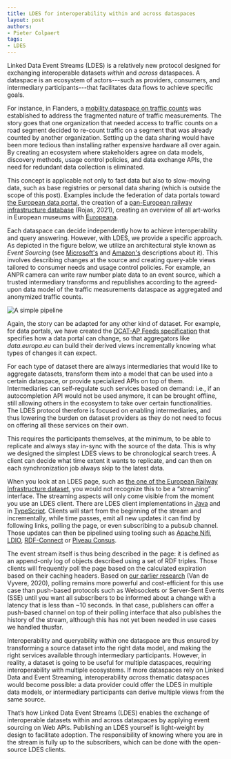 ```yaml
---
title: LDES for interoperability within and across dataspaces
layout: post
authors:
- Pieter Colpaert
tags:
- LDES
---
```


Linked Data Event Streams (LDES) is a relatively new protocol designed for exchanging interoperable datasets _within_ and _across_ dataspaces.
A dataspace is an ecosystem of actors---such as providers, consumers, and intermediary participants---that facilitates data flows to achieve specific goals.

For instance, in Flanders, a [mobility dataspace on traffic counts](https://www.interregnorthsea.eu/sites/default/files/2024-06/Mobility%20Data%20Space%20Flanders.pdf) was established to address the fragmented nature of traffic measurements.
The story goes that one organization that needed access to traffic counts on a road segment decided to re-count traffic on a segment that was already counted by another organization.
Setting up the data sharing would have been more tedious than installing rather expensive hardware all over again.
By creating an ecosystem where stakeholders agree on data models, discovery methods, usage control policies, and data exchange APIs, the need for redundant data collection is eliminated.

This concept is applicable not only to fast data but also to slow-moving data, such as base registries or personal data sharing (which is outside the scope of this post).
Examples include the federation of data portals toward [the European data portal](https://data.europa.eu), the creation of a [pan-European railway infrastructure database](https://julianrojas.org/papers/iswc2021-in-use/) (Rojas, 2021), creating an overview of all art-works in European museums with [Europeana](https://www.europeana.eu/en).

Each dataspace can decide independently how to achieve interoperability and query answering.
However, with LDES, we provide a specific approach.
As depicted in the figure below, we utilize an architectural style known as _Event Sourcing_ (see [Microsoft's](https://learn.microsoft.com/en-us/azure/architecture/patterns/event-sourcing) and [Amazon's](https://docs.aws.amazon.com/prescriptive-guidance/latest/modernization-data-persistence/service-per-team.html) descriptions about it).
This involves describing changes at the source and creating query-able views tailored to consumer needs and usage control policies.
For example, an ANPR camera can write raw number plate data to an event source, which a trusted intermediary transforms and republishes according to the agreed-upon data model of the traffic measurements dataspace as aggregated and anonymized traffic counts.

![A simple pipeline](https://docs.google.com/drawings/d/e/2PACX-1vT94isiCM5-M69i7D96-vNFTgBScZ9bsr24vw04fO0Z2a5O3R3qtqxgmuoarMLReuGRlVfBYw-UPpw3/pub?w=981&h=291)

Again, the story can be adapted for any other kind of dataset.
For example, for data portals, we have created the [DCAT-AP Feeds specification](https://semiceu.github.io/LDES-DCAT-AP-feeds/) that specifies how a data portal can change, so that aggregators like *data.europa.eu* can build their derived views incrementally knowing what types of changes it can expect.

For each type of dataset there are always intermediaries that would like to aggregate datasets, transform them into a model that can be used into a certain dataspace, or provide specialized APIs on top of them.
Intermediaries can self-regulate such services based on demand: i.e., if an autocompletion API would not be used anymore, it can be brought offline, still allowing others in the ecosystem to take over certain functionalities.
The LDES protocol therefore is focused on enabling intermediaries, and thus lowering the burden on dataset providers as they do not need to focus on offering all these services on their own.

This requires the participants themselves, at the minimum, to be able to replicate and always stay in-sync with the source of the data.
This is why we designed the simplest LDES views to be chronological search trees.
A client can decide what time extent it wants to replicate, and can then on each synchronization job always skip to the latest data.

When you look at an LDES page, such as [the one of the European Railway Infrastructure dataset](https://era.ilabt.imec.be/rinf/ldes), you would not recognize this to be a “streaming” interface.
The streaming aspects will only come visible from the moment you use an LDES client.
There are LDES client implementations in [Java](https://informatievlaanderen.github.io/VSDS-Linked-Data-Interactions/ldio/ldio-inputs/ldio-ldes-client) and in [TypeScript](https://github.com/rdf-connect/ldes-client).
Clients will start from the beginning of the stream and incrementally, while time passes, emit all new updates it can find by following links, polling the page, or even subscribing to a pubsub channel.
Those updates can then be pipelined using tooling such as [Apache Nifi](https://informatievlaanderen.github.io/VSDS-Linked-Data-Interactions/ldi-nifi/index), [LDIO](https://informatievlaanderen.github.io/VSDS-Linked-Data-Interactions/ldio/index), [RDF-Connect](https://github.com/rdf-connect/) or [Piveau Consus](https://github.com/rdf-connect/piveau-consus-importing-ldes).

The event stream itself is thus being described in the page: it is defined as an append-only log of objects described using a set of RDF triples.
Those clients will frequently poll the page based on the calculated expiration based on their caching headers.
Based on [our earlier research](https://brechtvdv.github.io/Article-Live-Open-Data-Interfaces/) (Van de Vyvere, 2020), polling remains more powerful and cost-efficient for this use case than push-based protocols such as Websockets or Server-Sent Events (SSE) until you want all subscribers to be informed about a change with a latency that is less than ~10 seconds.
In that case, publishers can offer a push-based channel on top of their polling interface that also publishes the history of the stream, although this has not yet been needed in use cases we handled thusfar.

Interoperability and queryability _within_ one dataspace are thus ensured by transforming a source dataset into the right data model, and making the right services available through intermediary participants.
However, in reality, a dataset is going to be useful for multiple dataspaces, requiring interoperability with multiple ecosystems.
If more dataspaces rely on Linked Data and Event Streaming, interoperability _across_ thematic dataspaces would become possible: a data provider could offer the LDES in multiple data models, or intermediary participants can derive multiple views from the same source.

That’s how Linked Data Event Streams (LDES) enables the exchange of interoperable datasets within and across dataspaces by applying event sourcing on Web APIs.
Publishing an LDES yourself is light-weight by design to facilitate adoption.
The responsibility of knowing where you are in the stream is fully up to the subscribers, which can be done with the open-source LDES clients.
